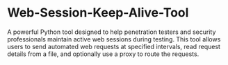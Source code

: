 # Web-Session-Keep-Alive-Tool
A powerful Python tool designed to help penetration testers and security professionals maintain active web sessions during testing. This tool allows users to send automated web requests at specified intervals, read request details from a file, and optionally use a proxy to route the requests.
